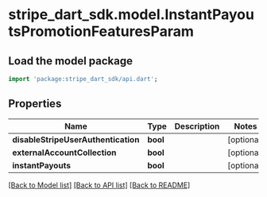 # stripe_dart_sdk.model.InstantPayoutsPromotionFeaturesParam

## Load the model package
```dart
import 'package:stripe_dart_sdk/api.dart';
```

## Properties
Name | Type | Description | Notes
------------ | ------------- | ------------- | -------------
**disableStripeUserAuthentication** | **bool** |  | [optional] 
**externalAccountCollection** | **bool** |  | [optional] 
**instantPayouts** | **bool** |  | [optional] 

[[Back to Model list]](../README.md#documentation-for-models) [[Back to API list]](../README.md#documentation-for-api-endpoints) [[Back to README]](../README.md)


